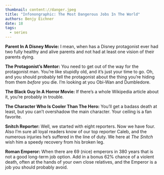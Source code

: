 ```yaml
---
thumbnail: content://danger.jpeg
title: "Infonongraphic: The Most Dangerous Jobs In The World"
authors: Benjy Eichner
date: 18
tags:
  - series
---
```


**Parent In A Disney Movie:** I mean, when has a Disney protagonist ever had two fully healthy and alive parents and not had at least one vision of their parents dying. 

**The Protagonist’s Mentor:** You need to get out of the way for the protagonist man. You’re like stupidly old, and it’s just your time to go. Oh, and you should probably tell the protagonist about the thing you’re hiding from them *before* you die. I’m looking at you Obi-Wan and Dumbledore.

**The Black Guy In A Horror Movie:** If there’s a whole Wikipedia article about it, you’re probably in trouble.

**The Character Who Is Cooler Than The Hero:** You’ll get a badass death at least, but you can’t overshadow the main character. Your ceiling is a fan favorite.

**Snitch Reporter:** Well, we started with eight reporters. Now we have four. Also I’m sure all loyal readers know of our top reporter Caleb, and the numerous injuries he’s suffered in the line of duty. We here at *The Snitch* wish him a speedy recovery from his broken leg.

**Roman Emperor:** When there are 69 (nice) emperors in 380 years that is not a good long-term job option. Add in a bonus 62% chance of a violent death, often at the hands of your own close relatives, and the Emperor is a job you should probably avoid.



